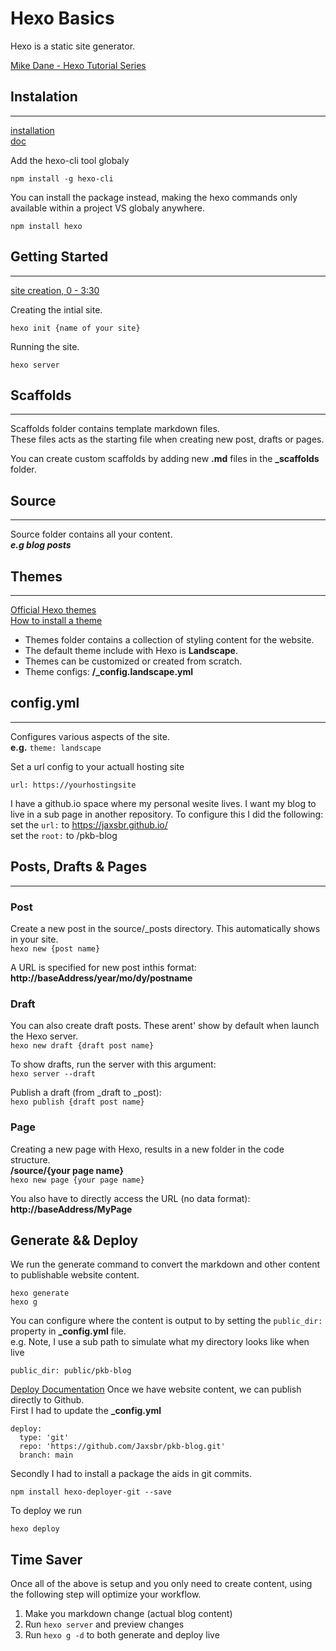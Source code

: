 # Hexo Basics
Hexo is a static site generator.

[Mike Dane - Hexo Tutorial Series](https://www.youtube.com/watch?v=Kt7u5kr_P5o&list=PLLAZ4kZ9dFpOMJR6D25ishrSedvsguVSm)

## Instalation

---

[installation](https://youtu.be/ARted4RniaU)  
[doc](https://hexo.io/docs/)

Add the hexo-cli tool globaly  
```
npm install -g hexo-cli
```

You can install the package instead, making the hexo commands only available within a project VS globaly anywhere.  
```
npm install hexo
```


## Getting Started

---

[site creation, 0 - 3:30](https://www.youtube.com/watch?v=0m2HnATkHOk)

Creating the intial site.  
```
hexo init {name of your site}
```

Running the site.  
```
hexo server
```

## Scaffolds

---

Scaffolds folder contains template markdown files.  
These files acts as the starting file when creating new post, drafts or pages.  

You can create custom scaffolds by adding new **.md** files in the **_scaffolds** folder.

## Source

---

Source folder contains all your content.  
***e.g blog posts***

## Themes

---

[Official Hexo themes](https://hexo.io/themes/)  
[How to install a theme](https://www.youtube.com/watch?v=A-muxF_6plc&list=PLLAZ4kZ9dFpOMJR6D25ishrSedvsguVSm&index=10)
- Themes folder contains a collection of styling content for the website.  
- The default theme include with Hexo is **Landscape**.  
- Themes can be customized or created from scratch.  
- Theme configs: **/_config.landscape.yml**


## config.yml

---

Configures various aspects of the site.  
**e.g.** `theme: landscape`

Set a url config to your actuall hosting site
```
url: https://yourhostingsite
```

I have a github.io space where my personal wesite lives. I want my blog to live in a sub page in another repository. To configure this I did the following:  
set the `url:` to https://jaxsbr.github.io/  
set the `root:` to /pkb-blog


## Posts, Drafts & Pages

---

### Post

Create a new post in the source/_posts directory. This automatically shows in your site.  
`hexo new {post name}`  

A URL is specified for new post inthis format:
**http://baseAddress/year/mo/dy/postname**


### Draft

You can also create draft posts. These arent' show by default when launch the Hexo server.  
`hexo new draft {draft post name}`

To show drafts, run the server with this argument:  
`hexo server --draft`

Publish a draft (from _draft to _post):  
`hexo publish {draft post name}`

### Page

Creating a new page with Hexo, results in a new folder in the code structure.  
**/source/{your page name}**  
`hexo new page {your page name}`

You also have to directly access the URL (no data format):
**http://baseAddress/MyPage**

## Generate && Deploy

We run the generate command to convert the markdown and other content to publishable website content.
```
hexo generate
hexo g
```

You can configure where the content is output to by setting the `public_dir:` property in **_config.yml** file.  
e.g. Note, I use a sub path to simulate what my directory looks like when live
```
public_dir: public/pkb-blog
```

[Deploy Documentation](https://hexo.io/docs/one-command-deployment)
Once we have website content, we can publish directly to Github.  
First I had to update the **_config.yml**
```
deploy:
  type: 'git'
  repo: 'https://github.com/Jaxsbr/pkb-blog.git'
  branch: main
```

Secondly I had to install a package the aids in git commits.
```
npm install hexo-deployer-git --save
```

To deploy we run
```
hexo deploy
```

## Time Saver

Once all of the above is setup and you only need to create content, using the following step will optimize your workflow.

1. Make you markdown change (actual blog content)
2. Run `hexo server` and preview changes
3. Run `hexo g -d` to both generate and deploy live